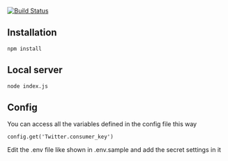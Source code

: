 [![Build Status](https://travis-ci.org/TweetAJoke/TweetAJokeBot.svg?branch=master)](https://travis-ci.org/TweetAJoke/TweetAJokeBot)

## Installation

	npm install

## Local server

	node index.js

## Config

You can access all the variables defined in the config file this way
    
    config.get('Twitter.consumer_key')

Edit the .env file like shown in .env.sample and add the secret settings in it
